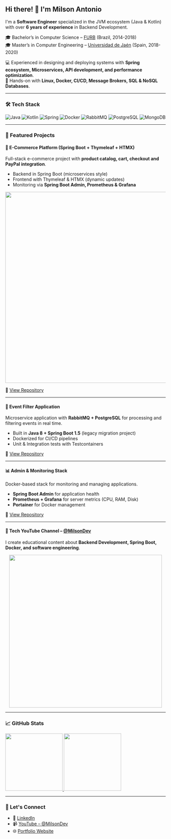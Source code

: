 <h2>Hi there! 👋 I'm Milson Antonio</h2>

I'm a **Software Engineer** specialized in the JVM ecosystem (Java & Kotlin) with over **6 years of experience** in Backend Development.  

🎓 Bachelor’s in Computer Science – [FURB](https://furb.br) (Brazil, 2014-2018)  
🎓 Master’s in Computer Engineering – [Universidad de Jaén](https://ujaen.es) (Spain, 2018-2020)  

💻 Experienced in designing and deploying systems with **Spring ecosystem, Microservices, API development, and performance optimization**.  
🐳 Hands-on with **Linux, Docker, CI/CD, Message Brokers, SQL & NoSQL Databases**.  

---

### 🛠️ Tech Stack
![Java](https://img.shields.io/badge/java-%23ED8B00.svg?style=for-the-badge&logo=java&logoColor=white)
![Kotlin](https://img.shields.io/badge/kotlin-%237F52FF.svg?style=for-the-badge&logo=kotlin&logoColor=white)
![Spring](https://img.shields.io/badge/spring-%236DB33F.svg?style=for-the-badge&logo=spring&logoColor=white)
![Docker](https://img.shields.io/badge/docker-%230db7ed.svg?style=for-the-badge&logo=docker&logoColor=white)
![RabbitMQ](https://img.shields.io/badge/RabbitMQ-%23FF6600.svg?style=for-the-badge&logo=rabbitmq&logoColor=white)
![PostgreSQL](https://img.shields.io/badge/postgresql-%23316192.svg?style=for-the-badge&logo=postgresql&logoColor=white)
![MongoDB](https://img.shields.io/badge/mongodb-%2347A248.svg?style=for-the-badge&logo=mongodb&logoColor=white)

---

### 🚀 Featured Projects

#### 🛒 E-Commerce Platform (Spring Boot + Thymeleaf + HTMX)
Full-stack e-commerce project with **product catalog, cart, checkout and PayPal integration**.  
- Backend in Spring Boot (microservices style)  
- Frontend with Thymeleaf & HTMX (dynamic updates)  
- Monitoring via **Spring Boot Admin, Prometheus & Grafana**  
<p align="center">
  <img src="https://raw.githubusercontent.com/milson-antonio/ecommerce-project/main/docs/screenshot.png" width="600"/>
</p>

🔗 [View Repository](https://github.com/milson-antonio/ecommerce-project)  

---

#### 📡 Event Filter Application
Microservice application with **RabbitMQ + PostgreSQL** for processing and filtering events in real time.  
- Built in **Java 8 + Spring Boot 1.5** (legacy migration project)  
- Dockerized for CI/CD pipelines  
- Unit & Integration tests with Testcontainers  

🔗 [View Repository](https://github.com/milson-antonio/event-filter-application)

---

#### 📊 Admin & Monitoring Stack
Docker-based stack for monitoring and managing applications.  
- **Spring Boot Admin** for application health  
- **Prometheus + Grafana** for server metrics (CPU, RAM, Disk)  
- **Portainer** for Docker management  

🔗 [View Repository](https://github.com/milson-antonio/spring-admin-monitoring)

---

#### 🎥 Tech YouTube Channel – [@MilsonDev](https://www.youtube.com/@milson-antonio)
I create educational content about **Backend Development, Spring Boot, Docker, and software engineering**.  

<p align="center">
  <a href="https://www.youtube.com/@milson-antonio">
    <img src="https://img.youtube.com/vi/dQw4w9WgXcQ/0.jpg" width="480" />
  </a>
</p>

---

### 📈 GitHub Stats
<a href="https://github.com/milson-antonio">
  <img height="180em" src="https://github-readme-stats.vercel.app/api?username=milson-antonio&theme=buefy&show_icons=true" />
</a>
<a href="https://github.com/milson-antonio">
  <img height="180em" src="https://github-readme-stats.vercel.app/api/top-langs/?username=milson-antonio&layout=compact&theme=buefy" />
</a>

---

### 📡 Let's Connect
- 🔗 [LinkedIn](https://www.linkedin.com/in/milson-antonio)  
- 📹 [YouTube – @MilsonDev](https://www.youtube.com/@MilsonDev)  
- 🌐 [Portfolio Website](https://milson-antonio.github.io/dev/)  
